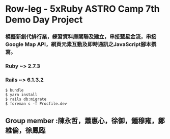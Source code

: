 # Row-leg - 5xRuby ASTRO Camp 7th Demo Day Project

### 模擬新創代排行業，練習資料庫關聯及建立，串接藍星金流，串接Google Map API，網頁元素互動及即時通訊之JavaScript腳本撰寫。

### Ruby ~> 2.7.3
### Rails ~> 6.1.3.2

```
$ bundle
$ yarn install
$ rails db:migrate
$ foreman s -f Procfile.dev
```

## Group member :陳永哲，蕭惠心，徐御，鍾穆雍，鄭維倫，徐鳳臨